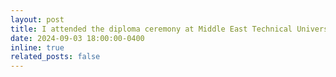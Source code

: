 ```yaml
---
layout: post
title: I attended the diploma ceremony at Middle East Technical University in Turkey.
date: 2024-09-03 18:00:00-0400
inline: true
related_posts: false
---
```



